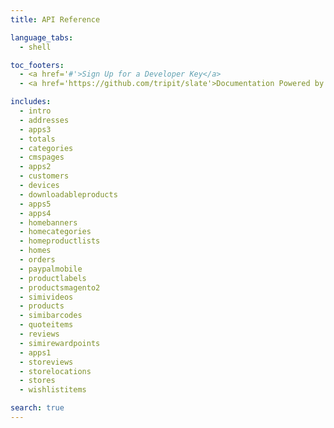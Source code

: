 ```yaml
---
title: API Reference

language_tabs:
  - shell

toc_footers:
  - <a href='#'>Sign Up for a Developer Key</a>
  - <a href='https://github.com/tripit/slate'>Documentation Powered by Slate</a>

includes:
  - intro
  - addresses
  - apps3
  - totals
  - categories
  - cmspages
  - apps2
  - customers
  - devices
  - downloadableproducts
  - apps5
  - apps4
  - homebanners
  - homecategories
  - homeproductlists
  - homes
  - orders
  - paypalmobile
  - productlabels
  - productsmagento2
  - simivideos
  - products
  - simibarcodes
  - quoteitems
  - reviews
  - simirewardpoints
  - apps1
  - storeviews
  - storelocations
  - stores
  - wishlistitems

search: true
---
```


